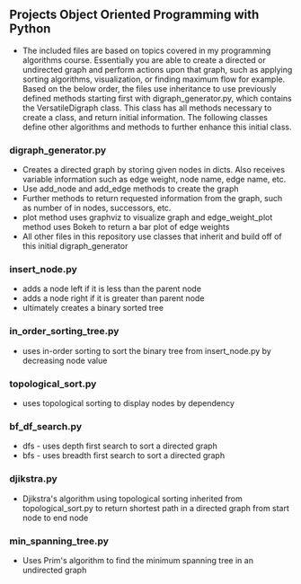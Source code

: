 ## Projects Object Oriented Programming with Python
  * The included files are based on topics covered in my programming algorithms course. Essentially you are able to create a directed or undirected graph and perform actions upon that graph, such as applying sorting algorithms, visualization, or finding maximum flow for example. Based on the below order, the files use inheritance to use previously defined methods starting first with digraph_generator.py, which contains the VersatileDigraph class. This class has all methods necessary to create a class, and return initial information. The following classes define other algorithms and methods to further enhance this initial class. 

### digraph_generator.py
  * Creates a directed graph by storing given nodes in dicts. Also receives variable information such as edge weight, node name, edge name, etc.
  * Use add_node and add_edge methods to create the graph
  * Further methods to return requested information from the graph, such as  number of in nodes, successors, etc.
  * plot method uses graphviz to visualize graph and edge_weight_plot method uses Bokeh to return a bar plot of edge weights 
  * All other files in this repository use classes that inherit and build off of this initial digraph_generator
  
### insert_node.py
  * adds a node left if it is less than the parent node
  * adds a node right if it is greater than parent node
  * ultimately creates a binary sorted tree
  
### in_order_sorting_tree.py
  * uses in-order sorting to sort the binary tree from insert_node.py by decreasing node value 
  
### topological_sort.py
  * uses topological sorting to display nodes by dependency
  
### bf_df_search.py
  * dfs - uses depth first search to sort a directed graph
  * bfs - uses breadth first search to sort a directed graph
  
### djikstra.py
  * Djikstra's algorithm using topological sorting inherited from topological_sort.py to return shortest path in a directed graph from start node to end node
  
### min_spanning_tree.py
  * Uses Prim's algorithm to find the minimum spanning tree in an undirected graph
  
